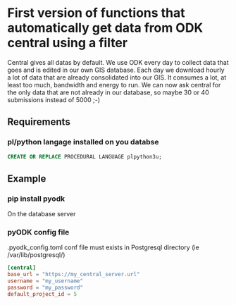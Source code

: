 # First version of functions that automatically get data from ODK central using a filter
Central gives all datas by default. We use ODK every day to collect data that goes and is edited in our own GIS database.
Each day we download hourly a lot of data that are already consolidated into our GIS. It consumes a lot, at least too much, bandwidth and energy to run.
We can now ask central for the only data that are not already in our database, so maybe 30 or 40 submissions instead of 5000 ;-)
## Requirements
### pl/python langage installed on you databse
```sql
CREATE OR REPLACE PROCEDURAL LANGUAGE plpython3u;
```
## Example
### pip install pyodk
On the database server
### pyODK config file
.pyodk_config.toml conf file must exists in Postgresql directory (ie /var/lib/postgresql/)

```toml
[central]
base_url = "https://my_central_server.url"
username = "my_username"
password = "my_password"
default_project_id = 5
```
